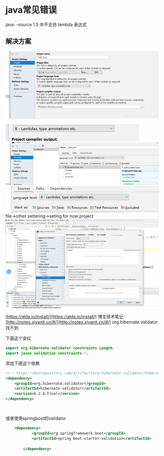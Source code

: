 # java常见错误

java: -source 1.5 中不支持 lambda 表达式

## 解决方案

![AAA](./res/java-error1.png)

![BBB](./res/java-error3.png)
![ccc](./res/java-error2.png)
![ddd](./res/java-error4.png)
file->other settering->seting for now project
![eee](./res/java-error5.png)

[https://alda.io/install/](https://alda.io/install/)
博主技术笔记  [http://notes.xiyanit.cn/#/](http://notes.xiyanit.cn/#/)
org.hibernate.validator找不到

下面这个变红

```java
import org.hibernate.validator.constraints.Length;
import javax.validation.constraints.*;
```

添加下面这个依赖

```xml
<!-- https://mvnrepository.com/artifact/org.hibernate.validator/hibernate-validator -->
<dependency>
    <groupId>org.hibernate.validator</groupId>
    <artifactId>hibernate-validator</artifactId>
    <version>6.2.0.Final</version>
</dependency>
```

​

或者使用springboot的validator

```xml
    <dependency>
            <groupId>org.springframework.boot</groupId>
            <artifactId>spring-boot-starter-validation</artifactId>
            
        </dependency>
```
